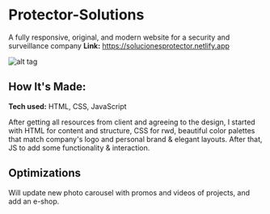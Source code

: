 # Protector-Solutions

A fully responsive, original, and modern website for a security and surveillance company
**Link:** https://solucionesprotector.netlify.app

![alt tag](https://i.imgur.com/TIkJGLC.gif)

## How It's Made:

**Tech used:** HTML, CSS, JavaScript

After getting all resources from client and agreeing to the design, I started with HTML for content and structure, CSS for rwd, beautiful color palettes that match company's logo and personal brand & elegant layouts. After that, JS to add some functionality & interaction. 


## Optimizations

Will update new photo carousel with promos and videos of projects, and add an e-shop.
